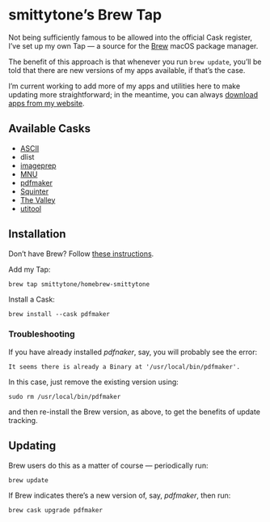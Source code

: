 # smittytone’s Brew Tap #

Not being sufficiently famous to be allowed into the official Cask register, I’ve set up my own Tap — a source for the [Brew](https://brew.sh) macOS package manager.

The benefit of this approach is that whenever you run `brew update`, you’ll be told that there are new versions of my apps available, if that’s the case.

I’m current working to add more of my apps and utilities here to make updating more straightforward; in the meantime, you can always [download apps from my website](https://smittytone.net).

## Available Casks ##

* [ASCII](https://smittytone.net/ascii/index.html)
* dlist
* [imageprep](https://smittytone.net/imageprep/index.html)
* [MNU](https://smittytone.net/mnu/index.html)
* [pdfmaker](https://smittytone.net/pdfmaker/index.html)
* [Squinter](https://smittytonne.net/squinter/index.html)
* [The Valley](https://smittytone.net/valley/index.html)
* [utitool](https://smittytone.net/utitool/index.html)

## Installation ##

Don’t have Brew? Follow [these instructions](https://brew.sh).

Add my Tap:

```shell
brew tap smittytone/homebrew-smittytone
```

Install a Cask:

```shell
brew install --cask pdfmaker
```

### Troubleshooting ###

If you have already installed *pdfnaker*, say, you will probably see the error:

```
It seems there is already a Binary at '/usr/local/bin/pdfmaker'.
```

In this case, just remove the existing version using:

```
sudo rm /usr/local/bin/pdfmaker
```

and then re-install the Brew version, as above, to get the benefits of update tracking.

## Updating ##

Brew users do this as a matter of course — periodically run:

```
brew update
```

If Brew indicates there’s a new version of, say, *pdfmaker*, then run:

```
brew cask upgrade pdfmaker
```
